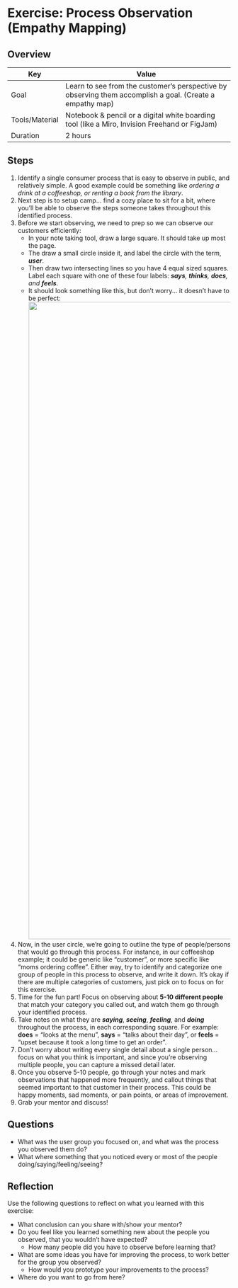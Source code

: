 # Exercise: Process Observation (Empathy Mapping)

## Overview

| Key | Value |
| --- | --- |
| Goal | Learn to see from the customer’s perspective by observing them accomplish a goal. (Create a empathy map) |
| Tools/Material | Notebook & pencil or a digital white boarding tool (like a Miro, Invision Freehand or FigJam) |
| Duration | 2 hours |


## Steps

1. Identify a single consumer process that is easy to observe in public, and relatively simple. A good example could be something like *ordering a drink at a coffeeshop, or renting a book from the library*.
2. Next step is to setup camp... find a cozy place to sit for a bit, where you’ll be able to observe the steps someone takes throughout this identified process.
3. Before we start observing, we need to prep so we can observe our customers efficiently:
    - In your note taking tool, draw a large square. It should take up most the page.
    - The draw a small circle inside it, and label the circle with the term, ***user***. 
    - Then draw two intersecting lines so you have 4 equal sized squares. Label each square with one of these four labels: ***says**, **thinks**, **does**, and **feels***.  
    - It should look something like this, but don’t worry... it doesn’t have to be perfect: <img width="1440" src="https://media.nngroup.com/media/editor/2017/12/14/screen-shot-2017-12-14-at-55525-pm.png"> 
4. Now, in the user circle, we’re going to outline the type of people/persons that would go through this process. For instance, in our coffeeshop example; it could be generic like “customer”, or more specific like “moms ordering coffee”. Either way, try to identify and categorize one group of people in this process to observe, and write it down. It’s okay if there are multiple categories of customers, just pick on to focus on for this exercise. 
5. Time for the fun part! Focus on observing about **5-10 different people** that match your category you called out, and watch them go through your identified process. 
6. Take notes on what they are ***saying***, ***seeing***, ***feeling***, and ***doing*** throughout the process, in each corresponding square. For example: **does** = “looks at the menu”, **says** = “talks about their day”, or **feels** = “upset because it took a long time to get an order”. 
7. Don’t worry about writing every single detail about a single person... focus on what you think is important, and since you’re observing multiple people, you can capture a missed detail later.
8. Once you observe 5-10 people, go through your notes and mark observations that happened more frequently, and callout things that seemed important to that customer in their process. This could be happy moments, sad moments, or pain points, or areas of improvement.
9. Grab your mentor and discuss!

## Questions

- What was the user group you focused on, and what was the process you observed them do?
- What where something that you noticed every or most of the people doing/saying/feeling/seeing?

## Reflection

Use the following questions to reflect on what you learned with this exercise:

- What conclusion can you share with/show your mentor?
- Do you feel like you learned something new about the people you observed, that you wouldn’t have expected?
    - How many people did you have to observe before learning that?
- What are some ideas you have for improving the process, to work better for the group you observed?
    - How would you prototype your improvements to the process?
- Where do you want to go from here?

